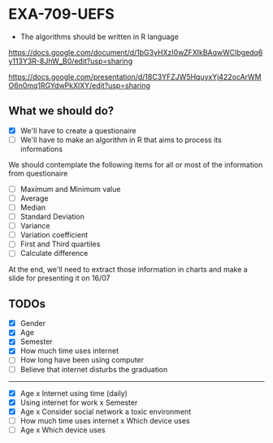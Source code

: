 # EXA-709-UEFS

- The algorithms should be written in R language

https://docs.google.com/document/d/1bG3yHXzI0wZFXIkBAqwWClbgedq6y113Y3R-8JhW_B0/edit?usp=sharing

https://docs.google.com/presentation/d/18C3YFZJW5HquyxYj422ocArWMO6n0mq1RGYdwPkXlXY/edit?usp=sharing

## What we should do?

+ [x] We'll have to create a questionaire
+ [ ] We'll have to make an algorithm in R that aims to process its informations

We should contemplate the following items for all or most of the information from questionaire

+ [ ] Maximum and Minimum value
+ [ ] Average
+ [ ] Median
+ [ ] Standard Deviation
+ [ ] Variance
+ [ ] Variation coefficient
+ [ ] First and Third quartiles
+ [ ] Calculate difference

At the end, we'll need to extract those information in charts and make a slide for presenting it on 16/07

## TODOs

+ [x] Gender
+ [x] Age
+ [x] Semester
+ [x] How much time uses internet
+ [ ] How long have been using computer
+ [ ] Believe that internet disturbs the graduation
---
+ [x] Age x Internet using time (daily)
+ [x] Using internet for work x Semester
+ [x] Age x Consider social network a toxic environment
+ [ ] How much time uses internet x Which device uses
+ [ ] Age x Which device uses
